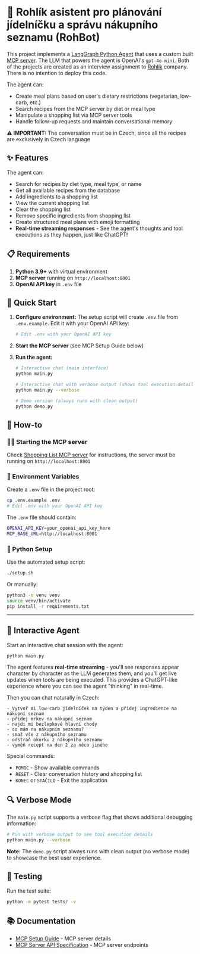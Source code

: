 # 🤖 Rohlík asistent pro plánování jídelníčku a správu nákupního seznamu (RohBot)

This project implements a
[LangGraph Python Agent](https://python.langchain.com/docs/langgraph/) that uses
a custom built [MCP server](https://github.com/jozso39/rohlik-mcp-server). The
LLM that powers the agent is OpenAI's `gpt-4o-mini`. Both of the projects are
created as an interview assignment to [Rohlík](https://www.rohlik.cz/) company.
There is no intention to deploy this code.

The agent can:

- Create meal plans based on user's dietary restrictions (vegetarian, low-carb,
  etc.)
- Search recipes from the MCP server by diet or meal type
- Manipulate a shopping list via MCP server tools
- Handle follow-up requests and maintain conversational memory

**⚠️ IMPORTANT:** The conversation must be in Czech, since all the recipes are
exclusively in Czech language

## ✨ Features

The agent can:

- Search for recipes by diet type, meal type, or name
- Get all available recipes from the database
- Add ingredients to a shopping list
- View the current shopping list
- Clear the shopping list
- Remove specific ingredients from shopping list
- Create structured meal plans with emoji formatting
- **Real-time streaming responses** - See the agent's thoughts and tool
  executions as they happen, just like ChatGPT!

## 📋 Requirements

1. **Python 3.9+** with virtual environment
2. **MCP server** running on `http://localhost:8001`
3. **OpenAI API key** in `.env` file

## 🚀 Quick Start

1. **Configure environment:** The setup script will create `.env` file from
   `.env.example`. Edit it with your OpenAI API key:
   ```bash
   # Edit .env with your OpenAI API key
   ```

2. **Start the MCP server** (see MCP Setup Guide below)

3. **Run the agent:**
   ```bash
   # Interactive chat (main interface)
   python main.py

   # Interactive chat with verbose output (shows tool execution details)
   python main.py --verbose

   # Demo version (always runs with clean output)
   python demo.py
   ```

## 📖 How-to

### 🏃‍♂️ Starting the MCP server

Check [Shopping List MCP server](https://github.com/jozso39/rohlik-mcp-server)
for instructions, the server must be running on `http://localhost:8001`

### 🔐 Environment Variables

Create a `.env` file in the project root:

```bash
cp .env.example .env
# Edit .env with your OpenAI API key
```

The `.env` file should contain:

```bash
OPENAI_API_KEY=your_openai_api_key_here
MCP_BASE_URL=http://localhost:8001
```

### 🐍 Python Setup

Use the automated setup script:

```bash
./setup.sh
```

Or manually:

```bash
python3 -m venv venv
source venv/bin/activate
pip install -r requirements.txt
```

---

## 💬 Interactive Agent

Start an interactive chat session with the agent:

```bash
python main.py
```

The agent features **real-time streaming** - you'll see responses appear
character by character as the LLM generates them, and you'll get live updates
when tools are being executed. This provides a ChatGPT-like experience where you
can see the agent "thinking" in real-time.

Then you can chat naturally in Czech:

```
- Vytvoř mi low-carb jídelníček na týden a přidej ingredience na nákupní seznam
- přidej mrkev na nákupní seznam
- najdi mi bezlepkové hlavní chody
- co mám na nákupním seznamu?
- smaž vše z nákupního seznamu
- odstraň okurku z nákupního seznamu
- vyměň recept na den 2 za něco jiného
```

Special commands:

- `POMOC` - Show available commands
- `RESET` - Clear conversation history and shopping list
- `KONEC` or `STAČILO` - Exit the application

## 🔍 Verbose Mode

The `main.py` script supports a verbose flag that shows additional debugging
information:

```bash
# Run with verbose output to see tool execution details
python main.py --verbose
```

**Note:** The `demo.py` script always runs with clean output (no verbose mode)
to showcase the best user experience.

## 🧪 Testing

Run the test suite:

```bash
python -m pytest tests/ -v
```

## 📚 Documentation

- [MCP Setup Guide](docs/MCP_README.md) - MCP server details
- [MCP Server API Specification](docs/swagger.yaml) - MCP server endpoints
